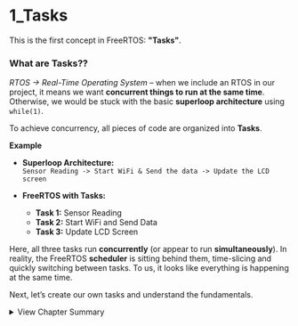 # 1_Tasks
This is the first concept in FreeRTOS: **"Tasks"**.  

### **What are Tasks??**  
_RTOS → Real-Time Operating System_ – when we include an RTOS in our project, it means we want **concurrent things to run at the same time**. Otherwise, we would be stuck with the basic **superloop architecture** using `while(1)`.  

To achieve concurrency, all pieces of code are organized into **Tasks**.  

**Example**  
- **Superloop Architecture:**  
  `Sensor Reading -> Start WiFi & Send the data -> Update the LCD screen`  

- **FreeRTOS with Tasks:**  
  - **Task 1:** Sensor Reading  
  - **Task 2:** Start WiFi and Send Data  
  - **Task 3:** Update LCD Screen  

Here, all three tasks run **concurrently** (or appear to run **simultaneously**). In reality, the FreeRTOS **scheduler** is sitting behind them, time-slicing and quickly switching between tasks. To us, it looks like everything is happening at the same time.  

Next, let’s create our own tasks and understand the fundamentals.  

<details>
<summary>View Chapter Summary</summary>  
  
**Experiments Overview**  
| Exp | Title | Concept Focus | Key Learnings |
|:--:|:--|:--|:--|
| **1a** | [Blink Multitask](./1a_blink_multitask/) | Task Creation & Scheduling | Create multiple tasks and observe time-sliced execution. |
| **1b** | [Task States & Control](./1b_task_states/) | Suspend, Resume, Delete Tasks | Use Task Handles to manage task execution flow. |
| **1c** | [Core Affinity](./1c_core_affinity/) | Pin Tasks to CPU Cores | Learn to assign specific cores for deterministic behavior on ESP32. |
| **1d** | [Task Notifications](./1d_task_notifications/) | Inter-Task Signaling | Implement fast, lightweight communication between tasks. |

</details>
